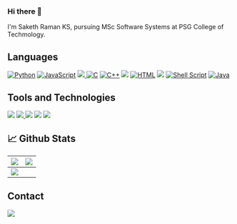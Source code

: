 ### Hi there 👋

<!--
**SakethRamanKS/SakethRamanKS** is a ✨ _special_ ✨ repository because its `README.md` (this file) appears on your GitHub profile.

Here are some ideas to get you started:

- 🔭 I’m currently working on ...
- 🌱 I’m currently learning ...
- 👯 I’m looking to collaborate on ...
- 🤔 I’m looking for help with ...
- 💬 Ask me about ...
- 📫 How to reach me: ...
- 😄 Pronouns: ...
- ⚡ Fun fact: ...
-->

I'm Saketh Raman KS, pursuing MSc Software Systems at PSG College of Techmology.

## Languages

 <div align='left'>
  <a href="#"><img alt="Python" src="https://img.shields.io/badge/Python%20-%23F7DF1E.svg?logo=python&logoColor=blue"></a>
  <a href="#"> <img alt="JavaScript" src="https://img.shields.io/badge/JavaScript%20-%23F7DF1E.svg?ogo=javascript&logoColor=black"></a>
  <a href="#"> <img src="https://img.shields.io/badge/Node.js-43853D?style=for-the-badge&logo=node.js&logoColor=white"> </a>
  <a href="#"><img alt="C" src="https://img.shields.io/badge/C%20-%232370ED.svg?ogo=c&logoColor=white"></a>
  <a href="#"> <img alt="C++" src="https://img.shields.io/badge/C++%20-%2300599C.svg?logo=c%2B%2B&logoColor=white"></a>
  <a href="#"><img src="https://img.shields.io/badge/SQL-000?style=flat"/></a>
  <a href="#"><img alt="HTML" src="https://img.shields.io/badge/HTML%20-%23E34F26.svg?logo=html5&logoColor=white"></a>
  <a href="#"><img src="https://img.shields.io/badge/CSS-239120?&logo=css3&logoColor=white"/></a>
  <a href="#"><img alt="Shell Script" src="https://img.shields.io/badge/Shell_Script-121011?logo=gnu-bash&logoColor=white"></a>
  <a href="#"><img alt="Java" src="https://img.shields.io/badge/Java-%23007396.svg?logo=java&logoColor=orange"></a>
</div>

## Tools and Technologies

 <div align='left'>
  <a href="#"><img src="https://img.shields.io/badge/MySQL-00000F?style=for-the-badge&logo=mysql&logoColor=white"></a>
 <a href="#"> <img src='https://img.shields.io/static/v1?label=&message=PostgreSQL&color=lightblue&style=for-the-badge&logo=postgresql' /> </a>
  <a href="#"><img src="https://img.shields.io/badge/MongoDB-4EA94B?logo=mongodb&logoColor=white"/></a>
  <a href="#"><img src="https://img.shields.io/badge/Heroku-430098?style=for-the-badge&logo=heroku&logoColor=white"></a>
   <a href="#"> <img src='https://img.shields.io/static/v1?label=&message=Apache%20Spark&style=for-the-badge&logo=apache-spark&color=e25a1c&logoColor=white' /></a>
 
</div>

## 📈 Github Stats
<img src="https://github-readme-stats.vercel.app/api?username=SakethRamanKS&&show_icons=true&count_private=true&theme=github_dark">|<img src="https://github-readme-streak-stats.herokuapp.com/?user=SakethRamanKS&theme=blueberry_duo"/>
|---|---|
<img src="https://github-readme-stats.vercel.app/api/top-langs/?username=SakethRamanKS&layout=compact&theme=github_dark"/>|


## Contact
<a href="mailto:sakethramansundaram78@gmail.com"><img src="https://img.shields.io/badge/Gmail-D14836?logo=gmail&logoColor=white"/></a>
